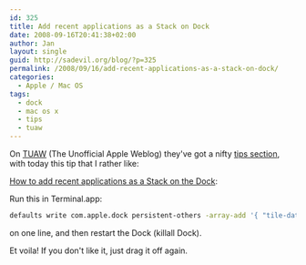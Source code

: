 ```yaml
---
id: 325
title: Add recent applications as a Stack on Dock
date: 2008-09-16T20:41:38+02:00
author: Jan
layout: single
guid: http://sadevil.org/blog/?p=325
permalink: /2008/09/16/add-recent-applications-as-a-stack-on-dock/
categories:
  - Apple / Mac OS
tags:
  - dock
  - mac os x
  - tips
  - tuaw
---
```

On [TUAW](http://www.tuaw.com/) (The Unofficial Apple Weblog) they've got a nifty [tips section](http://www.tuaw.com/tag/tips/), with today this tip that I rather like:

[How to add recent applications as a Stack on the Dock](http://www.tuaw.com/2008/09/16/terminal-tips-add-recent-applications-as-a-stack-on-dock/):

Run this in Terminal.app:

```bash
defaults write com.apple.dock persistent-others -array-add '{ "tile-data" = { "list-type" = 1; }; "tile-type" = "recents-tile"; }'
``` 

on one line, and then restart the Dock (killall Dock). 

Et voila! If you don't like it, just drag it off again.